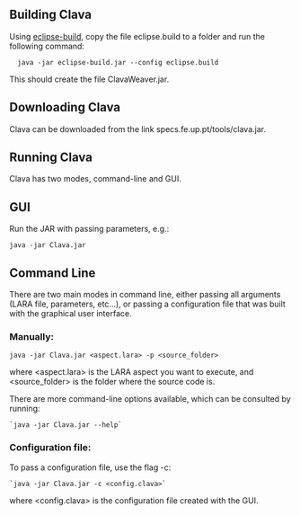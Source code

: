 
## Building Clava

Using [eclipse-build](http://specs.fe.up.pt/tools/eclipse-build.jar), copy the file eclipse.build to a folder and run the following command:

```
  java -jar eclipse-build.jar --config eclipse.build
```

This should create the file ClavaWeaver.jar. 

## Downloading Clava

Clava can be downloaded from the link specs.fe.up.pt/tools/clava.jar.



## Running Clava


Clava has two modes, command-line and GUI.


## GUI


Run the JAR with passing parameters, e.g.:

	java -jar Clava.jar



## Command Line


There are two main modes in command line, either passing all arguments (LARA file, parameters, etc...), or passing a configuration file that was built with the graphical user interface.



### Manually:

	java -jar Clava.jar <aspect.lara> -p <source_folder>

where <aspect.lara> is the LARA aspect you want to execute, and <source_folder> is the folder where the source code is.


There are more command-line options available, which can be consulted by running:

	`java -jar Clava.jar --help`


		
### Configuration file:

To pass a configuration file, use the flag -c:

	`java -jar Clava.jar -c <config.clava>`

where <config.clava> is the configuration file created with the GUI.

